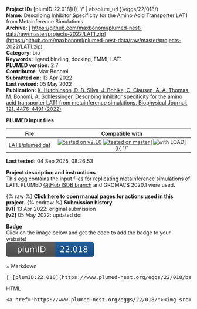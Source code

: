 **Project ID:** [plumID:22.018]({{ '/' | absolute_url }}eggs/22/018/)  
**Name:**  Describing Inhibitor Specificity for the Amino Acid Transporter LAT1 from Metainference Simulations  
**Archive:** [ https://github.com/maxbonomi/plumed-nest-data/raw/master/projects-2022/LAT1.zip](https://github.com/maxbonomi/plumed-nest-data/raw/master/projects-2022/LAT1.zip)  
**Category:**  bio  
**Keywords:**  ligand binding, docking, EMMI, LAT1  
**PLUMED version:**  2.7  
**Contributor:**  Max Bonomi  
**Submitted on:** 13 Apr 2022  
**Last revised:** 05 May 2022  
**Publication:** [K. Hutchinson, D. B. Silva, J. Bohlke, C. Clausen, A. A. Thomas, M. Bonomi, A. Schlessinger, Describing inhibitor specificity for the amino acid transporter LAT1 from metainference simulations. Biophysical Journal. 121, 4476–4491 (2022)](http://dx.doi.org/10.1016/j.bpj.2022.11.001)  
  
**PLUMED input files**  
  
| File     | Compatible with |  
|:--------:|:--------:|  
| [LAT1/plumed.dat](./data/LAT1/plumed.dat.md) |  [![tested on v2.10](https://img.shields.io/badge/v2.10-failed-red.svg)](data/LAT1/plumed.dat.plumed.stderr) [![tested on master](https://img.shields.io/badge/master-failed-red.svg)](data/LAT1/plumed.dat.plumed_master.stderr) [![with LOAD](https://img.shields.io/badge/with-LOAD-yellow.svg)]({{ "/" | absolute_url }}badges) |  
  
**Last tested:**  04 Sep 2025, 08:26:53
  
**Project description and instructions**  
This egg contains the input files for replicating metainference simulations of LAT1. PLUMED [GitHub ISDB branch](https://github.com/plumed/plumed2/tree/isdb) and GROMACS 2020.1 were used. 

  
{% raw %}
<b><a href="https://www.plumed.org/doc-master/user-doc/html/actionlist/?actions=LOAD,BIASVALUE,WHOLEMOLECULES,MOLINFO,PRINT,GROUP,EMMIVOX" target="_blank">Click here</a> to open manual pages for actions used in this project.</b>
{% endraw %}
**Submission history**  
**[v1]** 13 Apr 2022: original submission  
**[v2]** 05 May 2022: updated doi  
  
**Badge**  
Click on the image below and get the code to add the badge to your website!  
<img src="./badge.svg" alt="plumeDnest:22.018" id="myBtn" class="badge">
<div id="myModal" class="modal">
  <div class="modal-content">
    <span class="close">&times;</span>
    Markdown<pre>[![plumID:22.018](https://www.plumed-nest.org/eggs/22/018/badge.svg)](https://www.plumed-nest.org/eggs/22/018/)</pre>
    HTML<pre>&lt;a href="https://www.plumed-nest.org/eggs/22/018/"&gt;&lt;img src="https://www.plumed-nest.org/eggs/22/018/badge.svg" alt="plumID:22.018"&gt;&lt;/a&gt;</pre>
  </div>
</div>
